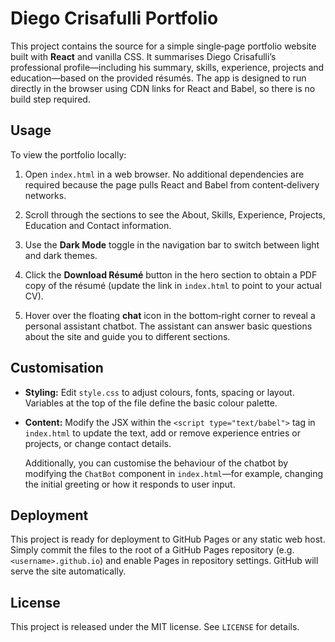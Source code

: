 # Diego Crisafulli Portfolio

This project contains the source for a simple single‑page portfolio website built with **React** and vanilla CSS.  It summarises Diego Crisafulli’s professional profile—including his summary, skills, experience, projects and education—based on the provided résumés.  The app is designed to run directly in the browser using CDN links for React and Babel, so there is no build step required.

## Usage

To view the portfolio locally:

1. Open `index.html` in a web browser.  No additional dependencies are required because the page pulls React and Babel from content‑delivery networks.
2. Scroll through the sections to see the About, Skills, Experience, Projects, Education and Contact information.
3. Use the **Dark Mode** toggle in the navigation bar to switch between light and dark themes.
4. Click the **Download Résumé** button in the hero section to obtain a PDF copy of the résumé (update the link in `index.html` to point to your actual CV).

5. Hover over the floating **chat** icon in the bottom‑right corner to reveal a personal assistant chatbot.  The assistant can answer basic questions about the site and guide you to different sections.

## Customisation

- **Styling:** Edit `style.css` to adjust colours, fonts, spacing or layout.  Variables at the top of the file define the basic colour palette.
- **Content:** Modify the JSX within the `<script type="text/babel">` tag in `index.html` to update the text, add or remove experience entries or projects, or change contact details.

  Additionally, you can customise the behaviour of the chatbot by modifying the `ChatBot` component in `index.html`—for example, changing the initial greeting or how it responds to user input.

## Deployment

This project is ready for deployment to GitHub Pages or any static web host.  Simply commit the files to the root of a GitHub Pages repository (e.g. `<username>.github.io`) and enable Pages in repository settings.  GitHub will serve the site automatically.

## License

This project is released under the MIT license.  See `LICENSE` for details.